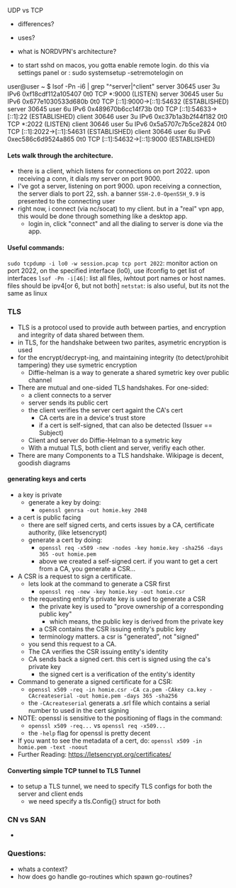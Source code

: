 UDP vs TCP
- differences?
- uses?

- what is NORDVPN's architecture?

- to start sshd on macos, you gotta enable remote login. do this via settings panel or :
sudo systemsetup -setremotelogin on

user@user ~ $ lsof -Pn -i6 | grep "^server\|^client"
server    30645 user    3u  IPv6 0xf18cdf112a105407      0t0  TCP *:9000 (LISTEN)
server    30645 user    5u  IPv6 0x677e1030533d680b      0t0  TCP [::1]:9000->[::1]:54632 (ESTABLISHED)
server    30645 user    6u  IPv6 0x489670b6cc14f73b      0t0  TCP [::1]:54633->[::1]:22 (ESTABLISHED)
client    30646 user    3u  IPv6 0xc37b1a3b2f44f182      0t0  TCP *:2022 (LISTEN)
client    30646 user    5u  IPv6 0x5a5707c7b5ce2824      0t0  TCP [::1]:2022->[::1]:54631 (ESTABLISHED)
client    30646 user    6u  IPv6 0xec586c6d9524a865      0t0  TCP [::1]:54632->[::1]:9000 (ESTABLISHED)

#### Lets walk through the architecture.
- there is a client, which listens for connections on port 2022. upon receiving a conn, it dials my server on port 9000.
- I've got a server, listening on port 9000. upon receiving a connection, the server dials to port 22, ssh. a banner `SSH-2.0-OpenSSH_9.9` is presented to the connecting user
- right now, i connect (via nc/socat) to my client. but in a "real" vpn app, this would be done through something like a desktop app.
    - login in, click "connect" and all the dialing to server is done via the app.


#### Useful commands:

`sudo tcpdump -i lo0 -w session.pcap tcp port 2022`: monitor action on port 2022, on the specified interface (lo0), use ifconfig to get list of interfaces
`lsof -Pn -i[46]`: list all files, iwhtout port names or host names. files should be ipv4[or 6, but not both]
`netstat`: is also useful, but its not the same as linux


### TLS
- TLS is a protocol used to provide auth between parties, and encryption and integrity of data shared between them.
- in TLS, for the handshake between two parites, asymetric encryption is used
- for the encrypt/decrypt-ing, and maintaining integrity (to detect/prohibit tampering) they use symetric encryption
    - Diffie-helman is a way to generate a shared symetric key over public channel
- There are mutual and one-sided TLS handshakes. For one-sided:
    - a client connects to a server
    - server sends its public cert
    - the client verifies the server cert againt the CA's cert
        - CA certs are in a device's trust store
        - if a cert is self-signed, that can also be detected (Issuer == Subject)
    - Client and server do Diffie-Helman to a symetric key
    - With a mutual TLS, both client and server, verifiy each other.
- There are many Components to a TLS handshake. Wikipage is decent, goodish diagrams

#### generating keys and certs
- a key is private
    - generate a key by doing:
        - `openssl genrsa -out homie.key 2048`
- a cert is public facing
    - there are self signed certs, and certs issues by a CA, certificate authority, (like letsencrypt)
    - generate a cert by doing:
        - `openssl req -x509 -new -nodes -key homie.key -sha256 -days 365 -out homie.pem`
        - above we created a self-signed cert. if you want to get a cert from a CA, you generate a CSR...
- A CSR is a request to sign a certificate.
    - lets look at the command to generate a CSR first
        - `openssl req -new -key homie.key -out homie.csr`
    - the requesting entity's private key is used to generate a CSR
        - the private key is used to "prove ownership of a corresponding public key"
            - which means, the public key is derived from the private key
        - a CSR contains the CSR issuing entity's public key
        - terminology matters. a csr is "generated", not "signed"
    - you send this request to a CA.
    - The CA verifies the CSR issuing entity's identity
    - CA sends back a signed cert. this cert is signed using the ca's private key
        - the signed cert is a verification of the entity's identity
- Command to generate a signed certificate for a CSR:
    - `openssl x509 -req -in homie.csr -CA ca.pem -CAkey ca.key -CAcreateserial -out homie.pem -days 365 -sha256`
    - the `-CAcreateserial` generats a .srl file which contains a serial number to used in the cert signing
- NOTE: openssl is sensitive to the positioning of flags in the command:
    - `openssl x509 -req...` vs `openssl req -x509...`
    - the `-help` flag for openssl is pretty decent
- If you want to see the metadata of a cert, do:
    `openssl x509 -in homie.pem -text -noout`
- Further Reading: https://letsencrypt.org/certificates/


#### Converting simple TCP tunnel to TLS Tunnel
- to setup a TLS tunnel, we need to specify TLS configs for both the server and client ends
    - we need specify a tls.Config{} struct for both



### CN vs SAN
- 







### Questions:
- whats a context?
- how does go handle go-routines which spawn go-routines?